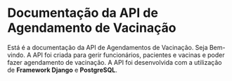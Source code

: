 <h1>Documentação da API de Agendamento de Vacinação</h1>
<p>Está é a documentação da API de Agendamentos de Vacinação. Seja Bem-vindo. A API foi criada para gerir funcionários, pacientes e vacinas e poder fazer agendamento de vacinação. A API foi desenvolvida com a utilização de <strong>Framework Django</strong> e <strong>PostgreSQL</strong>.</p>

